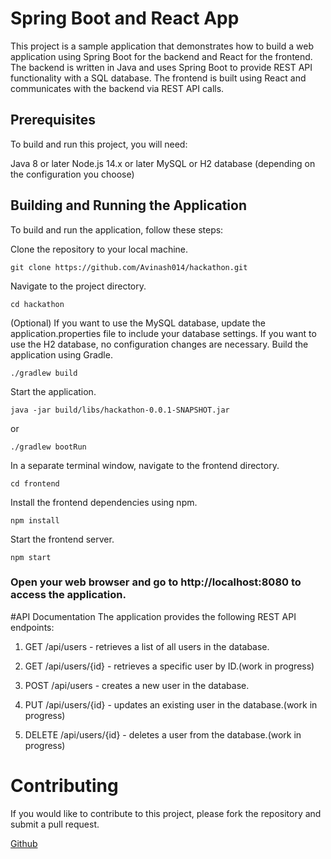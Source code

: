 # Spring Boot and React App
This project is a sample application that demonstrates how to build a web application using Spring Boot for the backend and React for the frontend. The backend is written in Java and uses Spring Boot to provide REST API functionality with a SQL database. The frontend is built using React and communicates with the backend via REST API calls.

## Prerequisites
To build and run this project, you will need:

Java 8 or later
Node.js 14.x or later
MySQL or H2 database (depending on the configuration you choose)
## Building and Running the Application
To build and run the application, follow these steps:

Clone the repository to your local machine.

```git clone https://github.com/Avinash014/hackathon.git```

Navigate to the project directory.

```cd hackathon```

(Optional) If you want to use the MySQL database, update the application.properties file to include your database settings. If you want to use the H2 database, no configuration changes are necessary.
Build the application using Gradle.

```./gradlew build```

Start the application.

```java -jar build/libs/hackathon-0.0.1-SNAPSHOT.jar```

or

```./gradlew bootRun```

In a separate terminal window, navigate to the frontend directory.

```cd frontend```

Install the frontend dependencies using npm.

```npm install```

Start the frontend server.

```npm start```


### Open your web browser and go to http://localhost:8080 to access the application.
#API Documentation
The application provides the following REST API endpoints:

1. GET /api/users - retrieves a list of all users in the database.

2. GET /api/users/{id} - retrieves a specific user by ID.(work in progress)
3. POST /api/users - creates a new user in the database.
4. PUT /api/users/{id} - updates an existing user in the database.(work in progress)
5. DELETE /api/users/{id} - deletes a user from the database.(work in progress)
# Contributing
If you would like to contribute to this project, please fork the repository and submit a pull request.

[Github](https://github.com/Avinash014/hackathon)
